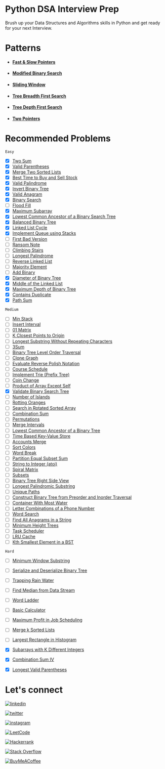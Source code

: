 # Python DSA Interview Prep

Brush up your Data Structures and Algorithms skills in Python and get ready for your next Interview.

<!--- 
## Data Structures
+ #### [Array](https://invented-oviraptor-ff0.notion.site/Array-282596d9e9db42eaaa9608044e64ed82)
+ #### [Stack](https://invented-oviraptor-ff0.notion.site/Stack-6abf9e0c9c81402aa39fa59d82f4e5c9)
+ #### [Queue](https://invented-oviraptor-ff0.notion.site/Queue-d5d7f92bef1c4cb5824311b258efaf94)
    + ##### [Circular Queue](https://invented-oviraptor-ff0.notion.site/Circular-Queue-242e175366034e33a6671e71c85f0f41)
    + ##### [Priority Queue](https://invented-oviraptor-ff0.notion.site/Priority-Queue-2cb239690da1447aa686795368114470)
    + ##### [Dequeue](https://invented-oviraptor-ff0.notion.site/Deque-Double-Ended-Queue-28f399dfe1d048298e8f428c0d409fd8)
+ #### [Linked List](https://invented-oviraptor-ff0.notion.site/Linked-List-01c5b7d9463548f0958872dc4c2fd5e5)
    + ##### [Singly Linked List](https://invented-oviraptor-ff0.notion.site/Singly-Linked-List-a8b7190299344f90847ee565052566af)
    + ##### [Doubly Linked List](https://invented-oviraptor-ff0.notion.site/Doubly-Linked-List-cab9eb5cba8b40ce93b75f131233d816)
    + ##### [Circular Linked List](https://invented-oviraptor-ff0.notion.site/Circular-Linked-List-5c17aeb515e24235973c7d70db797937)
+ #### [Heap](https://invented-oviraptor-ff0.notion.site/Heap-b8e4843c3cb648efa4d2b101900e9da5)
+ #### [Tree](https://invented-oviraptor-ff0.notion.site/Trees-c7db057e85b3440a93251ff8e586da7a)
+ #### [Graph](https://invented-oviraptor-ff0.notion.site/Graphs-6784a82bd03042e68e56f641430a56e3)
+ #### [Hash Table](https://invented-oviraptor-ff0.notion.site/Hash-Table-29c724c18caa455f9bf7a53a59057338)



# Algorithms
+ #### [Searching](https://invented-oviraptor-ff0.notion.site/Searching-19e43d6771ba417388aabdc279689120)
+ #### [Sorting](https://invented-oviraptor-ff0.notion.site/Sorting-ffcedcdf5f88466cb676fe2499810c46)
+ #### [Mathematical]()
+ #### [Pattern Searching]()
+ #### [Graph Algorithms]()
+ #### [Greedy Approach]()
+ #### [Divide and Conquer Approach]()
+ #### [Dynamic Programming Approach]()
+ #### [Backtracking]()

--->


# Patterns
+ #### [Fast & Slow Pointers](https://github.com/rusuraluca/python_interview_prep/tree/main/Patterns/Fast%26Slow%20Pointers)

+ #### [Modified Binary Search](https://github.com/rusuraluca/python_interview_prep/tree/main/Patterns/Modified%20Binary%20Search)

+ #### [Sliding Window](https://github.com/rusuraluca/python_interview_prep/tree/main/Patterns/Sliding%20Window)

+ #### [Tree Breadth First Search](https://github.com/rusuraluca/python_interview_prep/tree/main/Patterns/Tree%20Breadth%20First%20Search)

+ #### [Tree Depth First Search](https://github.com/rusuraluca/python_interview_prep/tree/main/Patterns/Tree%20Breadth%20First%20Search)

+ #### [Two Pointers](https://github.com/rusuraluca/python_interview_prep/tree/main/Patterns/Two%20Pointers)


# Recommended Problems

`Easy`
- [x]  [Two Sum](https://leetcode.com/problems/two-sum)
- [x]  [Valid Parentheses](https://leetcode.com/problems/valid-parentheses)
- [x]  [Merge Two Sorted Lists](https://leetcode.com/problems/merge-two-sorted-lists)
- [x]  [Best Time to Buy and Sell Stock](https://leetcode.com/problems/best-time-to-buy-and-sell-stock)
- [x]  [Valid Palindrome](https://leetcode.com/problems/valid-palindrome)
- [x]  [Invert Binary Tree](https://leetcode.com/problems/invert-binary-tree)
- [x]  [Valid Anagram](https://leetcode.com/problems/valid-anagram)
- [x]  [Binary Search](https://leetcode.com/problems/binary-search)
- [ ]  [Flood Fill](https://leetcode.com/problems/flood-fill)
- [x]  [Maximum Subarray](https://leetcode.com/problems/maximum-subarray)
- [x]  [Lowest Common Ancestor of a Binary Search Tree](https://leetcode.com/problems/lowest-common-ancestor-of-a-binary-search-tree)
- [x]  [Balanced Binary Tree](https://leetcode.com/problems/balanced-binary-tree)
- [x]  [Linked List Cycle](https://leetcode.com/problems/linked-list-cycle)
- [x]  [Implement Queue using Stacks](https://leetcode.com/problems/implement-queue-using-stacks)
- [ ]  [First Bad Version](https://leetcode.com/problems/first-bad-version)
- [ ]  [Ransom Note](https://leetcode.com/problems/ransom-note)
- [ ]  [Climbing Stairs](https://leetcode.com/problems/climbing-stairs)
- [ ]  [Longest Palindrome](https://leetcode.com/problems/longest-palindrome)
- [ ]  [Reverse Linked List](https://leetcode.com/problems/reverse-linked-list)
- [ ]  [Majority Element](https://leetcode.com/problems/majority-element)
- [ ]  [Add Binary](https://leetcode.com/problems/add-binary)
- [x]  [Diameter of Binary Tree](https://leetcode.com/problems/diameter-of-binary-tree)
- [x]  [Middle of the Linked List](https://leetcode.com/problems/middle-of-the-linked-list)
- [x]  [Maximum Depth of Binary Tree](https://leetcode.com/problems/maximum-depth-of-binary-tree)
- [x]  [Contains Duplicate](https://leetcode.com/problems/contains-duplicate)
- [x]  [Path Sum](https://leetcode.com/problems/path-sum/)

`Medium`

- [ ]  [Min Stack](https://leetcode.com/problems/min-stack)
- [ ]  [Insert Interval](https://leetcode.com/problems/insert-interval)
- [ ]  [01 Matrix](https://leetcode.com/problems/01-matrix)
- [ ]  [K Closest Points to Origin](https://leetcode.com/problems/k-closest-points-to-origin)
- [ ]  [Longest Substring Without Repeating Characters](https://leetcode.com/problems/longest-substring-without-repeating-characters)
- [ ]  [3Sum](https://leetcode.com/problems/3sum)
- [ ]  [Binary Tree Level Order Traversal](https://leetcode.com/problems/binary-tree-level-order-traversal)
- [ ]  [Clone Graph](https://leetcode.com/problems/clone-graph)
- [ ]  [Evaluate Reverse Polish Notation](https://leetcode.com/problems/evaluate-reverse-polish-notation)
- [ ]  [Course Schedule](https://leetcode.com/problems/course-schedule)
- [ ]  [Implement Trie (Prefix Tree)](https://leetcode.com/problems/implement-trie-prefix-tree)
- [ ]  [Coin Change](https://leetcode.com/problems/coin-change)
- [ ]  [Product of Array Except Self](https://leetcode.com/problems/product-of-array-except-self)
- [x]  [Validate Binary Search Tree](https://leetcode.com/problems/validate-binary-search-tree)
- [ ]  [Number of Islands](https://leetcode.com/problems/number-of-islands)
- [ ]  [Rotting Oranges](https://leetcode.com/problems/rotting-oranges)
- [ ]  [Search in Rotated Sorted Array](https://leetcode.com/problems/search-in-rotated-sorted-array)
- [ ]  [Combination Sum](https://leetcode.com/problems/combination-sum)
- [ ]  [Permutations](https://leetcode.com/problems/permutations)
- [ ]  [Merge Intervals](https://leetcode.com/problems/merge-intervals)
- [ ]  [Lowest Common Ancestor of a Binary Tree](https://leetcode.com/problems/lowest-common-ancestor-of-a-binary-tree)
- [ ]  [Time Based Key-Value Store](https://leetcode.com/problems/time-based-key-value-store)
- [ ]  [Accounts Merge](https://leetcode.com/problems/accounts-merge)
- [ ]  [Sort Colors](https://leetcode.com/problems/sort-colors)
- [ ]  [Word Break](https://leetcode.com/problems/word-break)
- [ ]  [Partition Equal Subset Sum](https://leetcode.com/problems/partition-equal-subset-sum)
- [ ]  [String to Integer (atoi)](https://leetcode.com/problems/string-to-integer-atoi)
- [ ]  [Spiral Matrix](https://leetcode.com/problems/spiral-matrix)
- [ ]  [Subsets](https://leetcode.com/problems/subsets)
- [ ]  [Binary Tree Right Side View](https://leetcode.com/problems/binary-tree-right-side-view)
- [ ]  [Longest Palindromic Substring](https://leetcode.com/problems/longest-palindromic-substring)
- [ ]  [Unique Paths](https://leetcode.com/problems/unique-paths)
- [ ]  [Construct Binary Tree from Preorder and Inorder Traversal](https://leetcode.com/problems/construct-binary-tree-from-preorder-and-inorder-traversal)
- [ ]  [Container With Most Water](https://leetcode.com/problems/container-with-most-water)
- [ ]  [Letter Combinations of a Phone Number](https://leetcode.com/problems/letter-combinations-of-a-phone-number)
- [ ]  [Word Search](https://leetcode.com/problems/word-search)
- [ ]  [Find All Anagrams in a String](https://leetcode.com/problems/find-all-anagrams-in-a-string)
- [ ]  [Minimum Height Trees](https://leetcode.com/problems/minimum-height-trees)
- [ ]  [Task Scheduler](https://leetcode.com/problems/task-scheduler)
- [ ]  [LRU Cache](https://leetcode.com/problems/lru-cache)
- [ ]  [Kth Smallest Element in a BST](https://leetcode.com/problems/kth-smallest-element-in-a-bst)

`Hard`

- [ ]  [Minimum Window Substring](https://leetcode.com/problems/minimum-window-substring)
- [ ]  [Serialize and Deserialize Binary Tree](https://leetcode.com/problems/serialize-and-deserialize-binary-tree)
- [ ]  [Trapping Rain Water](https://leetcode.com/problems/trapping-rain-water)
- [ ]  [Find Median from Data Stream](https://leetcode.com/problems/find-median-from-data-stream)
- [ ]  [Word Ladder](https://leetcode.com/problems/word-ladder)
- [ ]  [Basic Calculator](https://leetcode.com/problems/basic-calculator)
- [ ]  [Maximum Profit in Job Scheduling](https://leetcode.com/problems/maximum-profit-in-job-scheduling)
- [ ]  [Merge k Sorted Lists](https://leetcode.com/problems/merge-k-sorted-lists)
- [ ]  [Largest Rectangle in Histogram](https://leetcode.com/problems/largest-rectangle-in-histogram)
- [x]  [Subarrays with K Different Integers](https://leetcode.com/problems/subarrays-with-k-different-integers/)
- [x]  [Combination Sum IV](https://leetcode.com/problems/combination-sum-iv/)
- [x]  [Longest Valid Parentheses](https://leetcode.com/problems/longest-valid-parentheses/)


# Let's connect
[![linkedin](https://img.shields.io/badge/linkedin-0A66C2?style=for-the-badge&logo=linkedin&logoColor=white)](https://www.linkedin.com/in/ralucamariarusu/)

[![twitter](https://img.shields.io/badge/twitter-1DA1F2?style=for-the-badge&logo=twitter&logoColor=white)](https://twitter.com/itsralucarusu)

[![instagram](https://img.shields.io/badge/instagram-B544C7?style=for-the-badge&logo=twitter&logoColor=white)](https://instagram.com/itsralucarusu)

[![LeetCode](https://img.shields.io/badge/LeetCode-000000?style=for-the-badge&logo=LeetCode&logoColor=#d16c06)]()

[![Hackerrank](https://img.shields.io/badge/-Hackerrank-2EC866?style=for-the-badge&logo=HackerRank&logoColor=white)]()

[![Stack Overflow](https://img.shields.io/badge/-Stackoverflow-FE7A16?style=for-the-badge&logo=stack-overflow&logoColor=white)]()

[![BuyMeACoffee](https://img.shields.io/badge/Buy%20Me%20a%20Coffee-ffdd00?style=for-the-badge&logo=buy-me-a-coffee&logoColor=black)]()
